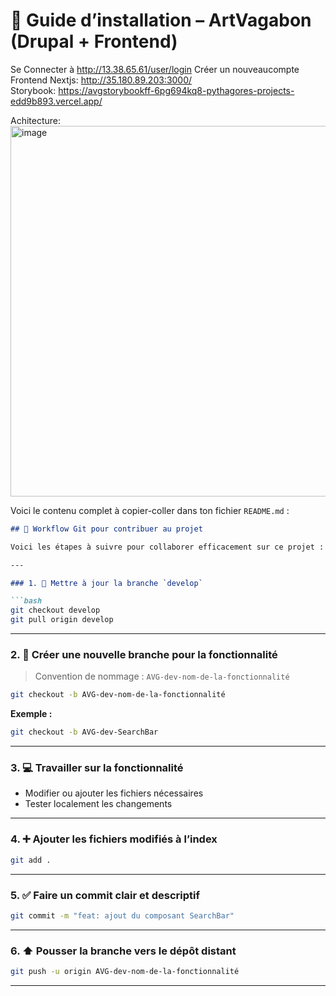 # 📘 Guide d’installation – ArtVagabon (Drupal + Frontend)
Se Connecter à http://13.38.65.61/user/login
Créer un nouveaucompte  <br>
Frontend Nextjs: http://35.180.89.203:3000/ <br>
Storybook: https://avgstorybookff-6pg694kq8-pythagores-projects-edd9b893.vercel.app/ <br>

Achitecture:  <br>
<img width="851" height="593" alt="image" src="https://github.com/user-attachments/assets/72f384d9-2b9f-4f05-9100-94e6e0d77855" />

Voici le contenu complet à copier-coller dans ton fichier `README.md` :

````markdown
## 🚀 Workflow Git pour contribuer au projet

Voici les étapes à suivre pour collaborer efficacement sur ce projet :

---

### 1. 🔄 Mettre à jour la branche `develop`

```bash
git checkout develop
git pull origin develop
````

---

### 2. 🌿 Créer une nouvelle branche pour la fonctionnalité

> Convention de nommage : `AVG-dev-nom-de-la-fonctionnalité`

```bash
git checkout -b AVG-dev-nom-de-la-fonctionnalité
```

**Exemple :**

```bash
git checkout -b AVG-dev-SearchBar
```

---

### 3. 💻 Travailler sur la fonctionnalité

* Modifier ou ajouter les fichiers nécessaires
* Tester localement les changements

---

### 4. ➕ Ajouter les fichiers modifiés à l’index

```bash
git add .
```

---

### 5. ✅ Faire un commit clair et descriptif

```bash
git commit -m "feat: ajout du composant SearchBar"
```

---

### 6. ⬆️ Pousser la branche vers le dépôt distant

```bash
git push -u origin AVG-dev-nom-de-la-fonctionnalité
```

---


